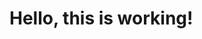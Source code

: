 <!DOCTYPE html>
<html>
  <head>
    <title>Test Site</title>
  </head>
  <body>
    <h1>Hello, this is working!</h1>
  </body>
</html>
